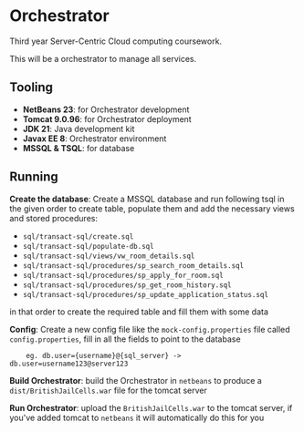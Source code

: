 # Orchestrator

Third year Server-Centric Cloud computing coursework.

This will be a orchestrator to manage all services.

## Tooling

- **NetBeans 23**: for Orchestrator development
- **Tomcat 9.0.96**: for Orchestrator deployment
- **JDK 21**: Java development kit
- **Javax EE 8**: Orchestrator environment
- **MSSQL & TSQL**: for database

## Running

**Create the database**: Create a MSSQL database and run following tsql in the given order to create table, populate them and add the necessary views and stored procedures:
- `sql/transact-sql/create.sql`
- `sql/transact-sql/populate-db.sql`
- `sql/transact-sql/views/vw_room_details.sql`
- `sql/transact-sql/procedures/sp_search_room_details.sql`
- `sql/transact-sql/procedures/sp_apply_for_room.sql`
- `sql/transact-sql/procedures/sp_get_room_history.sql`
- `sql/transact-sql/procedures/sp_update_application_status.sql`


in that order to create the required table and fill them with some data

**Config**: Create a new config file like the `mock-config.properties` file called `config.properties`, fill in all the fields to point to the database

        eg. db.user={username}@{sql_server} -> db.user=username123@server123

**Build Orchestrator**: build the Orchestrator in `netbeans` to produce a `dist/BritishJailCells.war` file for the tomcat server

**Run Orchestrator**: upload the `BritishJailCells.war` to the tomcat server, if you've added tomcat to `netbeans` it will automatically do this for you
